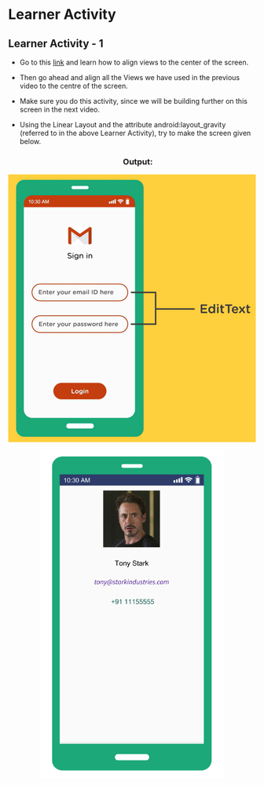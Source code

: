 # Learner Activity

## Learner Activity - 1
- Go to this [link](https://developer.android.com/reference/android/widget/LinearLayout.LayoutParams.html#attr_android:layout_gravity) and learn how to align views to the center of the screen.
- Then go ahead and align all the Views we have used in the previous video to the centre of the screen.
- Make sure you do this activity, since we will be building further on this screen in the next video.
- Using the Linear Layout and the attribute android:layout_gravity (referred to in the above Learner Activity), try to make the screen given below.

   <h3 align = "center"> Output: </h3>


<p align="center">
<img src="https://github.com/Amit-Ashok-Swain/Android-Kick-Off/blob/main/images/Adding-Button-and-EditText-Tags-in-UI/01.png" alt="Image Description" />
</p>

<p align="center">
<img src="https://github.com/Amit-Ashok-Swain/Android-Kick-Off/blob/main/images/Learner-Activity/Learner-Activity-3.1-Exploring-Linear-Layouts/01.png" alt="Image Description" />
</p>


